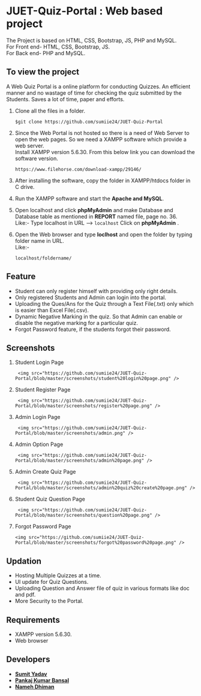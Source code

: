 # JUET-Quiz-Portal : Web based project
The Project is based on HTML, CSS, Bootstrap, JS, PHP and MySQL.  
For Front end- HTML, CSS, Bootstrap, JS.  
For Back end- PHP and MySQL.

## To view the project
A Web Quiz Portal is a online platform for conducting Quizzes.
An efficient manner and no wastage of time for checking the quiz submitted by the Students. Saves a lot of time, paper and efforts.


1. Clone all the files in a folder.
  
    ```
    $git clone https://github.com/sumiie24/JUET-Quiz-Portal
    ```
2. Since the Web Portal is not hosted so there is a need of Web Server to open the web pages. So we need a XAMPP software which provide    a web server.  
   Install XAMPP version 5.6.30.
   From this below link you can download the software version.  
    ```
    https://www.filehorse.com/download-xampp/29146/
    ```
3. After installing the software, copy the folder in XAMPP/htdocs folder in C drive.
4. Run the XAMPP software and start the **Apache and MySQL**.
5. Open localhost and click **phpMyAdmin** and make Database and Database table as mentioned in **REPORT** named file, page no. 36.  
   Like:- 
      Type localhost in URL --> ``` localhost ```
      Click on **phpMyAdmin** .
6. Open the Web browser and type **loclhost** and open the folder by typing folder name in  URL.  
   Like:-
      ```
      localhost/foldername/
      ```    
      
      
## Feature
* Student can only register himself with providing only right details.
* Only registered Students and Admin can login into the portal.
* Uploading the Ques/Ans for the Quiz through a Text File(.txt) only which is easier than Excel File(.csv).
* Dynamic Negative Marking in the quiz. So that Admin can enable or disable the negative marking for a particular quiz.
* Forgot Password feature, if the students forgot their password.


## Screenshots
1. Student Login Page  

        <img src="https://github.com/sumiie24/JUET-Quiz-Portal/blob/master/screenshots/student%20login%20page.png" />

2. Student Register Page  

        <img src="https://github.com/sumiie24/JUET-Quiz-Portal/blob/master/screenshots/register%20page.png" />

3. Admin Login Page  

        <img src="https://github.com/sumiie24/JUET-Quiz-Portal/blob/master/screenshots/admin.png" />

4. Admin Option Page  

        <img src="https://github.com/sumiie24/JUET-Quiz-Portal/blob/master/screenshots/admin%20page.png" />
        
5. Admin Create Quiz Page  

        <img src="https://github.com/sumiie24/JUET-Quiz-Portal/blob/master/screenshots/admin%20quiz%20create%20page.png" />
       
6. Student Quiz Question Page  

        <img src="https://github.com/sumiie24/JUET-Quiz-Portal/blob/master/screenshots/question%20page.png" />

7. Forgot Password Page  

       <img src="https://github.com/sumiie24/JUET-Quiz-Portal/blob/master/screenshots/forgot%20password%20page.png" />



## Updation
* Hosting Multiple Quizzes at a time.
* UI update for Quiz Questions.
* Uploading Question and Answer file of quiz in various formats like doc and pdf. 
* More Security to the Portal.


## Requirements
* XAMPP version 5.6.30.
* Web browser


## Developers
* **[Sumit Yadav](https://www.linkedin.com/in/sumiie24/)**
* **[Pankaj Kumar Bansal](https://www.facebook.com/pankaj.bansal.104)**
* **[Nameh Dhiman](https://www.facebook.com/yuvik.dhiman)**
